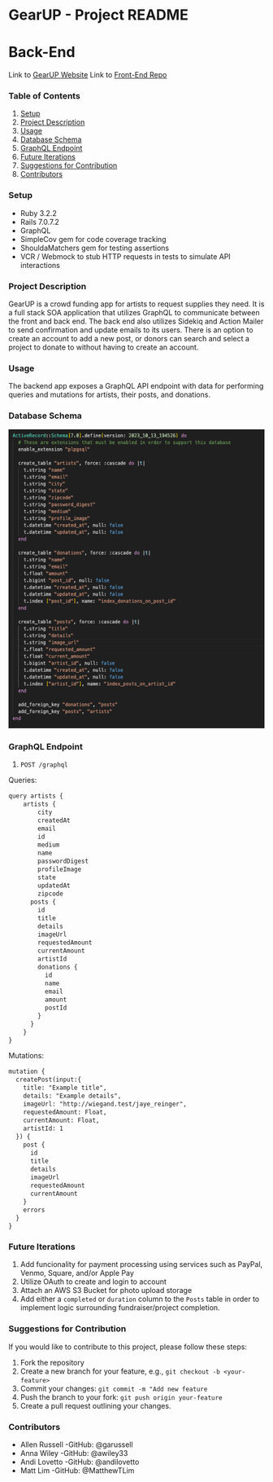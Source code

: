 # GearUP - Project README
# Back-End

Link to [GearUP Website]()
Link to [Front-End Repo]()

### Table of Contents
1. [Setup](#setup)
2. [Project Description](#project-description)
3. [Usage](#usage)
4. [Database Schema](#database-schema)
5. [GraphQL Endpoint](#graphql-endpoint)
6. [Future Iterations](#future-iterations)
7. [Suggestions for Contribution](#suggestions-for-contribution)
8. [Contributors](#contributors)

### Setup
- Ruby 3.2.2
- Rails 7.0.7.2
- GraphQL
- SimpleCov gem for code coverage tracking
- ShouldaMatchers gem for testing assertions
- VCR / Webmock to stub HTTP requests in tests to simulate API interactions

### Project Description
GearUP is a crowd funding app for artists to request supplies they need.  It is a full stack SOA application that utilizes GraphQL to communicate between the front and back end. The back end also utilizes Sidekiq and Action Mailer to send confirmation and update emails to its users. There is an option to create an account to add a new post, or donors can search and select a project to donate to without having to create an account.

### Usage
The backend app exposes a GraphQL API endpoint with data for performing queries and mutations for artists, their posts, and donations.  

### Database Schema
![](2023-10-16-08-29-22.png)

### GraphQL Endpoint

1. `POST /graphql`

Queries:
```
query artists {
    artists {
        city
        createdAt
        email
        id
        medium
        name
        passwordDigest
        profileImage
        state
        updatedAt
        zipcode
      posts {
        id
        title
        details
        imageUrl
        requestedAmount
        currentAmount
        artistId
        donations {
          id
          name
          email
          amount
          postId
        }
      }
    }
}
```

Mutations:
```
mutation {
  createPost(input:{
    title: "Example title",
    details: "Example details",
    imageUrl: "http://wiegand.test/jaye_reinger",
    requestedAmount: Float,
    currentAmount: Float,
    artistId: 1
  }) {
    post {
      id
      title
      details
      imageUrl
      requestedAmount
      currentAmount
    }
    errors
  }
}
```
### Future Iterations
1. Add funcionality for payment processing using services such as PayPal, Venmo, Square, and/or Apple Pay
2. Utilize OAuth to create and login to account
3. Attach an AWS S3 Bucket for photo upload storage
4. Add either a `completed` or `duration` column to the `Posts` table in order to implement logic surrounding fundraiser/project completion.

### Suggestions for Contribution
If you would like to contribute to this project, please follow these steps:
1. Fork the repository
2. Create a new branch for your feature, e.g., `git checkout -b <your-feature>`
3. Commit your changes: `git commit -m "Add new feature`
4. Push the branch to your fork: `git push origin your-feature`
5. Create a pull request outlining your changes.

### Contributors 
- Allen Russell -GitHub: @garussell
- Anna Wiley -GitHub: @awiley33
- Andi Lovetto -GitHub: @andilovetto
- Matt Lim -GitHub: @MatthewTLim
